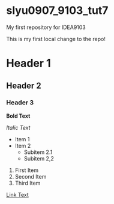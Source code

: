 # slyu0907_9103_tut7
My first repository for IDEA9103

This is my first local change to the repo!

# Header 1
## Header 2
### Header 3

**Bold Text** 

*Italic Text*

- Item 1
- Item 2
  - Subitem 2.1
  - Subitem 2,2

1. First Item
2. Second Item
3. Third Item

[Link Text](https://www.google.com)



